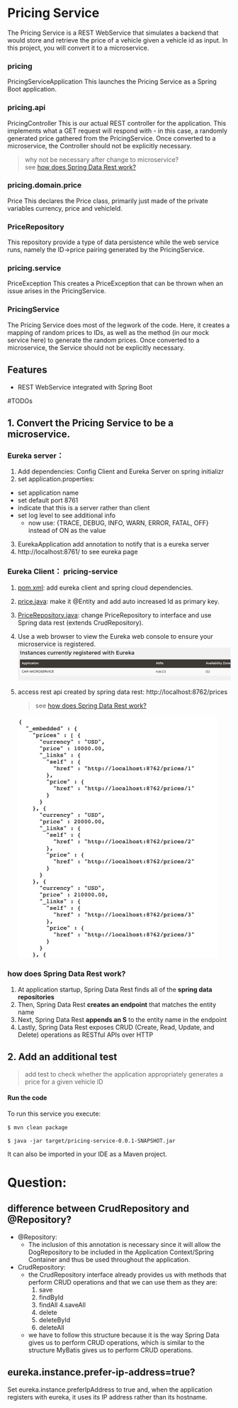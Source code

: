 # Pricing Service

The Pricing Service is a REST WebService that simulates a backend that
would store and retrieve the price of a vehicle given a vehicle id as
input. In this project, you will convert it to a microservice.

### pricing
PricingServiceApplication
This launches the Pricing Service as a Spring Boot application.

### pricing.api
PricingController
This is our actual REST controller for the application. This implements what a GET request will respond with - in this case, a randomly generated price gathered from the PricingService. 
Once converted to a microservice, the Controller should not be explicitly necessary.
> why not be necessary after change to microservice?  
> see [how does Spring Data Rest work?](#sdr)

### pricing.domain.price
Price
This declares the Price class, primarily just made of the private variables currency, price and vehicleId.

### PriceRepository
This repository provide a type of data persistence while the web service runs, namely the ID->price pairing generated by the PricingService.

### pricing.service
PriceException
This creates a PriceException that can be thrown when an issue arises in the PricingService.

### PricingService
The Pricing Service does most of the legwork of the code. 
Here, it creates a mapping of random prices to IDs, as well as the method (in our mock service here) 
to generate the random prices. 
Once converted to a microservice, the Service should not be explicitly necessary.

## Features

- REST WebService integrated with Spring Boot

#TODOs
## 1. Convert the Pricing Service to be a microservice.
### Eureka server：
1. Add dependencies: Config Client and Eureka Server on spring initializr
2. set application.properties:
  - set application name
  - set default port 8761
  - indicate that this is a server rather than client
  - set log level to see additional info
    - now use: {TRACE, DEBUG, INFO, WARN, ERROR, FATAL, OFF} instead of ON as the value
3. EurekaApplication add annotation to notify that is a eureka server
4. http://localhost:8761/ to see eureka page
### Eureka Client： pricing-service
1. [pom.xml](./pom.xml): add eureka client and spring cloud dependencies.
2. [price.java](./src/main/java/com/udacity/pricing/domain/price/Price.java): make it @Entity and add auto increased Id as primary key. 
3. [PriceRepository.java](./src/main/java/com/udacity/pricing/domain/price/PriceRepository.java): change PriceRepository to interface and use Spring data rest (extends CrudRepository).
4. Use a web browser to view the Eureka web console to ensure your microservice is registered.
![img.png](img.png)
5. access rest api created by spring data rest: http://localhost:8762/prices
    > see [how does Spring Data Rest work?](#sdr)  
    
    ![img_2.png](img_2.png)
### <span id="sdr">how does Spring Data Rest work?</span>
1. At application startup, Spring Data Rest finds all of the **spring data repositories**
2. Then, Spring Data Rest **creates an endpoint** that matches the entity name
3. Next, Spring Data Rest **appends an S** to the entity name in the endpoint
4. Lastly, Spring Data Rest exposes CRUD (Create, Read, Update, and Delete) operations as RESTful APIs over HTTP




## 2. Add an additional test 
> add test to check whether the application appropriately generates a price for a given vehicle ID

#### Run the code

To run this service you execute:

```
$ mvn clean package
```

```
$ java -jar target/pricing-service-0.0.1-SNAPSHOT.jar
```

It can also be imported in your IDE as a Maven project.

# Question:
## difference between CrudRepository and @Repository?
- @Repository:
    - The inclusion of this annotation is necessary since it will allow the DogRepository to be included in the Application Context/Spring Container and thus be used throughout the application.
- CrudRepository:
    - the CrudRepository interface already provides us with methods that perform CRUD operations and that we can use them as they are:
        1. save
        2. findById
        3. findAll
           4.saveAll
        5. delete
        6. deleteById
        7. deleteAll
    -  we have to follow this structure because it is the way Spring Data gives us to perform CRUD operations, which is similar to the structure MyBatis gives us to perform CRUD operations.

## eureka.instance.prefer-ip-address=true?
Set eureka.instance.preferIpAddress to true and, when the application registers with eureka, it uses its IP address rather than its hostname.